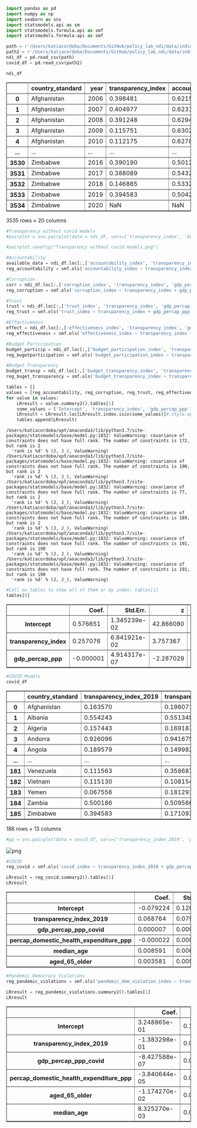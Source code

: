 ```python
import pandas as pd
import numpy as np
import seaborn as sns
import statsmodels.api as sm
import statsmodels.formula.api as smf
import statsmodels.formula.api as smf
```


```python
path = r'/Users/katiacordoba/Documents/GitHub/policy_lab_ndi/data/indices_and_controls.csv'
path2 = r'/Users/katiacordoba/Documents/GitHub/policy_lab_ndi/data/indices_and_controls_cross_section.csv'
ndi_df = pd.read_csv(path)
covid_df = pd.read_csv(path2)
```


```python
ndi_df
```




<div>
<style scoped>
    .dataframe tbody tr th:only-of-type {
        vertical-align: middle;
    }

    .dataframe tbody tr th {
        vertical-align: top;
    }

    .dataframe thead th {
        text-align: right;
    }
</style>
<table border="1" class="dataframe">
  <thead>
    <tr style="text-align: right;">
      <th></th>
      <th>country_standard</th>
      <th>year</th>
      <th>transparency_index</th>
      <th>accountability_index</th>
      <th>trust_index</th>
      <th>corruption_index</th>
      <th>effectiveness_index</th>
      <th>budget_participation_index</th>
      <th>budget_transparency_index</th>
      <th>pandemic_dem_violation_index</th>
      <th>covid_index</th>
      <th>gdp</th>
      <th>gini</th>
      <th>gdp_percap</th>
      <th>gdp_percap_ppp_covid</th>
      <th>percap_domestic_health_expenditure</th>
      <th>percap_domestic_health_expenditure_ppp</th>
      <th>median_age</th>
      <th>aged_65_older</th>
      <th>gdp_percap_ppp</th>
    </tr>
  </thead>
  <tbody>
    <tr>
      <th>0</th>
      <td>Afghanistan</td>
      <td>2006</td>
      <td>0.398481</td>
      <td>0.621583</td>
      <td>NaN</td>
      <td>0.899492</td>
      <td>0.109936</td>
      <td>1.0</td>
      <td>0.333333</td>
      <td>0.214286</td>
      <td>0.013742</td>
      <td>1.929110e+10</td>
      <td>NaN</td>
      <td>507.103432</td>
      <td>2156.419482</td>
      <td>2.578007</td>
      <td>9.641537</td>
      <td>18.6</td>
      <td>2.581</td>
      <td>1077.761907</td>
    </tr>
    <tr>
      <th>1</th>
      <td>Afghanistan</td>
      <td>2007</td>
      <td>0.404977</td>
      <td>0.623198</td>
      <td>NaN</td>
      <td>0.910703</td>
      <td>0.133040</td>
      <td>1.0</td>
      <td>0.333333</td>
      <td>0.214286</td>
      <td>0.013742</td>
      <td>1.929110e+10</td>
      <td>NaN</td>
      <td>507.103432</td>
      <td>2156.419482</td>
      <td>2.578007</td>
      <td>9.641537</td>
      <td>18.6</td>
      <td>2.581</td>
      <td>1228.704135</td>
    </tr>
    <tr>
      <th>2</th>
      <td>Afghanistan</td>
      <td>2008</td>
      <td>0.391248</td>
      <td>0.629477</td>
      <td>NaN</td>
      <td>0.933634</td>
      <td>0.143647</td>
      <td>1.0</td>
      <td>0.333333</td>
      <td>0.214286</td>
      <td>0.013742</td>
      <td>1.929110e+10</td>
      <td>NaN</td>
      <td>507.103432</td>
      <td>2156.419482</td>
      <td>2.578007</td>
      <td>9.641537</td>
      <td>18.6</td>
      <td>2.581</td>
      <td>1272.573204</td>
    </tr>
    <tr>
      <th>3</th>
      <td>Afghanistan</td>
      <td>2009</td>
      <td>0.115751</td>
      <td>0.630297</td>
      <td>NaN</td>
      <td>0.933071</td>
      <td>0.144919</td>
      <td>1.0</td>
      <td>0.333333</td>
      <td>0.214286</td>
      <td>0.013742</td>
      <td>1.929110e+10</td>
      <td>NaN</td>
      <td>507.103432</td>
      <td>2156.419482</td>
      <td>2.578007</td>
      <td>9.641537</td>
      <td>18.6</td>
      <td>2.581</td>
      <td>1519.692548</td>
    </tr>
    <tr>
      <th>4</th>
      <td>Afghanistan</td>
      <td>2010</td>
      <td>0.112175</td>
      <td>0.627897</td>
      <td>NaN</td>
      <td>0.939024</td>
      <td>0.147968</td>
      <td>1.0</td>
      <td>0.333333</td>
      <td>0.214286</td>
      <td>0.013742</td>
      <td>1.929110e+10</td>
      <td>NaN</td>
      <td>507.103432</td>
      <td>2156.419482</td>
      <td>2.578007</td>
      <td>9.641537</td>
      <td>18.6</td>
      <td>2.581</td>
      <td>1710.575645</td>
    </tr>
    <tr>
      <th>...</th>
      <td>...</td>
      <td>...</td>
      <td>...</td>
      <td>...</td>
      <td>...</td>
      <td>...</td>
      <td>...</td>
      <td>...</td>
      <td>...</td>
      <td>...</td>
      <td>...</td>
      <td>...</td>
      <td>...</td>
      <td>...</td>
      <td>...</td>
      <td>...</td>
      <td>...</td>
      <td>...</td>
      <td>...</td>
      <td>...</td>
    </tr>
    <tr>
      <th>3530</th>
      <td>Zimbabwe</td>
      <td>2016</td>
      <td>0.390190</td>
      <td>0.501289</td>
      <td>NaN</td>
      <td>0.850148</td>
      <td>0.241040</td>
      <td>0.0</td>
      <td>0.000000</td>
      <td>0.500000</td>
      <td>0.279450</td>
      <td>2.144076e+10</td>
      <td>44.3</td>
      <td>1463.985910</td>
      <td>2961.446428</td>
      <td>39.249222</td>
      <td>55.387615</td>
      <td>19.6</td>
      <td>2.822</td>
      <td>2806.458631</td>
    </tr>
    <tr>
      <th>3531</th>
      <td>Zimbabwe</td>
      <td>2017</td>
      <td>0.388089</td>
      <td>0.543230</td>
      <td>NaN</td>
      <td>0.851687</td>
      <td>0.237870</td>
      <td>0.0</td>
      <td>0.000000</td>
      <td>0.500000</td>
      <td>0.279450</td>
      <td>2.144076e+10</td>
      <td>44.3</td>
      <td>1463.985910</td>
      <td>2961.446428</td>
      <td>39.249222</td>
      <td>55.387615</td>
      <td>19.6</td>
      <td>2.822</td>
      <td>3028.245976</td>
    </tr>
    <tr>
      <th>3532</th>
      <td>Zimbabwe</td>
      <td>2018</td>
      <td>0.146885</td>
      <td>0.533216</td>
      <td>NaN</td>
      <td>0.847306</td>
      <td>0.236812</td>
      <td>0.0</td>
      <td>0.000000</td>
      <td>0.500000</td>
      <td>0.279450</td>
      <td>2.144076e+10</td>
      <td>44.3</td>
      <td>1463.985910</td>
      <td>2961.446428</td>
      <td>39.249222</td>
      <td>55.387615</td>
      <td>19.6</td>
      <td>2.822</td>
      <td>3206.277079</td>
    </tr>
    <tr>
      <th>3533</th>
      <td>Zimbabwe</td>
      <td>2019</td>
      <td>0.394583</td>
      <td>0.504282</td>
      <td>NaN</td>
      <td>0.836403</td>
      <td>0.261814</td>
      <td>0.0</td>
      <td>0.000000</td>
      <td>0.500000</td>
      <td>0.279450</td>
      <td>2.144076e+10</td>
      <td>44.3</td>
      <td>1463.985910</td>
      <td>2961.446428</td>
      <td>39.249222</td>
      <td>55.387615</td>
      <td>19.6</td>
      <td>2.822</td>
      <td>2961.446428</td>
    </tr>
    <tr>
      <th>3534</th>
      <td>Zimbabwe</td>
      <td>2020</td>
      <td>NaN</td>
      <td>NaN</td>
      <td>0.402851</td>
      <td>NaN</td>
      <td>NaN</td>
      <td>0.0</td>
      <td>0.000000</td>
      <td>0.500000</td>
      <td>0.279450</td>
      <td>2.144076e+10</td>
      <td>44.3</td>
      <td>1463.985910</td>
      <td>2961.446428</td>
      <td>39.249222</td>
      <td>55.387615</td>
      <td>19.6</td>
      <td>2.822</td>
      <td>NaN</td>
    </tr>
  </tbody>
</table>
<p>3535 rows × 20 columns</p>
</div>




```python
#Transparency without covid models
#pairplot = sns.pairplot(data = ndi_df, vars=['transparency_index', 'budget_transparency_index', 'accountability_index', 'trust_index', 'corruption_index', 'effectiveness_index', 'budget_participation_index', 'gdp_percap'])
```


```python
#pairplot.savefig("Transparency without covid models.png")
```


```python
#Accountability
available_data = ndi_df.loc[:,['accountability_index', 'transparency_index', 'gdp_percap_ppp', 'country_standard']].dropna(how='any')
reg_accountability = smf.ols('accountability_index ~ transparency_index + gdp_percap_ppp + C(country_standard)', available_data).fit(cov_type='cluster', cov_kwds={'groups': available_data['country_standard']})
```


```python
#Corruption
corr = ndi_df.loc[:,['corruption_index', 'transparency_index', 'gdp_percap_ppp', 'country_standard']].dropna(how='any')
reg_corruption = smf.ols('corruption_index ~ transparency_index + gdp_percap_ppp + C(country_standard)', corr).fit(cov_type='cluster', cov_kwds={'groups': corr['country_standard']})
```


```python
#Trust
trust = ndi_df.loc[:,['trust_index', 'transparency_index', 'gdp_percap_ppp', 'country_standard']].dropna(how='any')
reg_trust = smf.ols('trust_index ~ transparency_index + gdp_percap_ppp + C(country_standard)', trust).fit(cov_type='cluster', cov_kwds={'groups': trust['country_standard']})
```


```python
#Effectiveness
effect = ndi_df.loc[:,['effectiveness_index', 'transparency_index', 'gdp_percap_ppp', 'country_standard']].dropna(how='any')
reg_effectiveness = smf.ols('effectiveness_index ~ transparency_index + gdp_percap_ppp + C(country_standard)', effect, missing='drop').fit(cov_type='cluster', cov_kwds={'groups': effect['country_standard']})
```


```python
#Budget Participation
budget_particip = ndi_df.loc[:,['budget_participation_index', 'transparency_index', 'gdp_percap_ppp', 'country_standard']].dropna(how='any')
reg_bugetparticipation = smf.ols('budget_participation_index ~ transparency_index + gdp_percap_ppp + C(country_standard)', budget_particip).fit(cov_type='cluster', cov_kwds={'groups': budget_particip['country_standard']})
```


```python
#Budget Transparency
budget_transp = ndi_df.loc[:,['budget_transparency_index', 'transparency_index', 'gdp_percap_ppp', 'country_standard']].dropna(how='any')
reg_buget_transparency = smf.ols('budget_transparency_index ~ transparency_index + gdp_percap_ppp + C(country_standard)', budget_transp).fit(cov_type='cluster', cov_kwds={'groups': budget_transp['country_standard']})
```


```python
tables = []
values = [reg_accountability, reg_corruption, reg_trust, reg_effectiveness, reg_bugetparticipation, reg_buget_transparency]
for value in values:
    LRresult = value.summary2().tables[1]
    some_values = ['Intercept', 'transparency_index', 'gdp_percap_ppp']
    LRresult = LRresult.loc[LRresult.index.isin(some_values)]#.style.apply(highlight_1, axis=1)
    tables.append(LRresult)
```

    /Users/katiacordoba/opt/anaconda3/lib/python3.7/site-packages/statsmodels/base/model.py:1832: ValueWarning: covariance of constraints does not have full rank. The number of constraints is 172, but rank is 2
      'rank is %d' % (J, J_), ValueWarning)
    /Users/katiacordoba/opt/anaconda3/lib/python3.7/site-packages/statsmodels/base/model.py:1832: ValueWarning: covariance of constraints does not have full rank. The number of constraints is 190, but rank is 2
      'rank is %d' % (J, J_), ValueWarning)
    /Users/katiacordoba/opt/anaconda3/lib/python3.7/site-packages/statsmodels/base/model.py:1832: ValueWarning: covariance of constraints does not have full rank. The number of constraints is 77, but rank is 2
      'rank is %d' % (J, J_), ValueWarning)
    /Users/katiacordoba/opt/anaconda3/lib/python3.7/site-packages/statsmodels/base/model.py:1832: ValueWarning: covariance of constraints does not have full rank. The number of constraints is 189, but rank is 2
      'rank is %d' % (J, J_), ValueWarning)
    /Users/katiacordoba/opt/anaconda3/lib/python3.7/site-packages/statsmodels/base/model.py:1832: ValueWarning: covariance of constraints does not have full rank. The number of constraints is 191, but rank is 190
      'rank is %d' % (J, J_), ValueWarning)
    /Users/katiacordoba/opt/anaconda3/lib/python3.7/site-packages/statsmodels/base/model.py:1832: ValueWarning: covariance of constraints does not have full rank. The number of constraints is 191, but rank is 190
      'rank is %d' % (J, J_), ValueWarning)



```python
#Call on tables to show all of them or by index: tables[i] 
tables[0]
```




<div>
<style scoped>
    .dataframe tbody tr th:only-of-type {
        vertical-align: middle;
    }

    .dataframe tbody tr th {
        vertical-align: top;
    }

    .dataframe thead th {
        text-align: right;
    }
</style>
<table border="1" class="dataframe">
  <thead>
    <tr style="text-align: right;">
      <th></th>
      <th>Coef.</th>
      <th>Std.Err.</th>
      <th>z</th>
      <th>P&gt;|z|</th>
      <th>[0.025</th>
      <th>0.975]</th>
    </tr>
  </thead>
  <tbody>
    <tr>
      <th>Intercept</th>
      <td>0.576651</td>
      <td>1.345239e-02</td>
      <td>42.866080</td>
      <td>0.000000</td>
      <td>0.550285</td>
      <td>6.030175e-01</td>
    </tr>
    <tr>
      <th>transparency_index</th>
      <td>0.257076</td>
      <td>6.841921e-02</td>
      <td>3.757367</td>
      <td>0.000172</td>
      <td>0.122977</td>
      <td>3.911752e-01</td>
    </tr>
    <tr>
      <th>gdp_percap_ppp</th>
      <td>-0.000001</td>
      <td>4.914317e-07</td>
      <td>-2.287029</td>
      <td>0.022194</td>
      <td>-0.000002</td>
      <td>-1.607299e-07</td>
    </tr>
  </tbody>
</table>
</div>




```python
#COVID Models
covid_df
```




<div>
<style scoped>
    .dataframe tbody tr th:only-of-type {
        vertical-align: middle;
    }

    .dataframe tbody tr th {
        vertical-align: top;
    }

    .dataframe thead th {
        text-align: right;
    }
</style>
<table border="1" class="dataframe">
  <thead>
    <tr style="text-align: right;">
      <th></th>
      <th>country_standard</th>
      <th>transparency_index_2019</th>
      <th>transparency_index_mean</th>
      <th>pandemic_dem_violation_index</th>
      <th>covid_index</th>
      <th>gdp</th>
      <th>gini</th>
      <th>gdp_percap</th>
      <th>gdp_percap_ppp_covid</th>
      <th>percap_domestic_health_expenditure</th>
      <th>percap_domestic_health_expenditure_ppp</th>
      <th>median_age</th>
      <th>aged_65_older</th>
    </tr>
  </thead>
  <tbody>
    <tr>
      <th>0</th>
      <td>Afghanistan</td>
      <td>0.163570</td>
      <td>0.196071</td>
      <td>0.214286</td>
      <td>0.013742</td>
      <td>1.929110e+10</td>
      <td>NaN</td>
      <td>507.103432</td>
      <td>2156.419482</td>
      <td>2.578007</td>
      <td>9.641537</td>
      <td>18.6</td>
      <td>2.581</td>
    </tr>
    <tr>
      <th>1</th>
      <td>Albania</td>
      <td>0.554243</td>
      <td>0.551349</td>
      <td>0.357143</td>
      <td>0.540872</td>
      <td>1.527918e+10</td>
      <td>33.2</td>
      <td>5353.244856</td>
      <td>14648.267402</td>
      <td>148.436569</td>
      <td>376.501373</td>
      <td>38.0</td>
      <td>13.188</td>
    </tr>
    <tr>
      <th>2</th>
      <td>Algeria</td>
      <td>0.157443</td>
      <td>0.169187</td>
      <td>0.428571</td>
      <td>0.011908</td>
      <td>1.710913e+11</td>
      <td>27.6</td>
      <td>3973.964072</td>
      <td>12019.928356</td>
      <td>168.449661</td>
      <td>633.798828</td>
      <td>29.1</td>
      <td>6.211</td>
    </tr>
    <tr>
      <th>3</th>
      <td>Andorra</td>
      <td>0.926096</td>
      <td>0.941675</td>
      <td>NaN</td>
      <td>0.919778</td>
      <td>3.154058e+09</td>
      <td>NaN</td>
      <td>40886.391165</td>
      <td>NaN</td>
      <td>1916.984497</td>
      <td>2450.407959</td>
      <td>NaN</td>
      <td>NaN</td>
    </tr>
    <tr>
      <th>4</th>
      <td>Angola</td>
      <td>0.189579</td>
      <td>0.149982</td>
      <td>0.357143</td>
      <td>0.021043</td>
      <td>8.881570e+10</td>
      <td>51.3</td>
      <td>2790.726615</td>
      <td>6965.511374</td>
      <td>36.737221</td>
      <td>69.060318</td>
      <td>16.8</td>
      <td>2.405</td>
    </tr>
    <tr>
      <th>...</th>
      <td>...</td>
      <td>...</td>
      <td>...</td>
      <td>...</td>
      <td>...</td>
      <td>...</td>
      <td>...</td>
      <td>...</td>
      <td>...</td>
      <td>...</td>
      <td>...</td>
      <td>...</td>
      <td>...</td>
    </tr>
    <tr>
      <th>181</th>
      <td>Venezuela</td>
      <td>0.111563</td>
      <td>0.358687</td>
      <td>0.928571</td>
      <td>0.011356</td>
      <td>4.823593e+11</td>
      <td>46.9</td>
      <td>16054.490513</td>
      <td>17527.447795</td>
      <td>122.942413</td>
      <td>183.498871</td>
      <td>29.0</td>
      <td>6.614</td>
    </tr>
    <tr>
      <th>182</th>
      <td>Vietnam</td>
      <td>0.115130</td>
      <td>0.108154</td>
      <td>0.214286</td>
      <td>0.293488</td>
      <td>2.619212e+11</td>
      <td>35.7</td>
      <td>2715.276036</td>
      <td>8397.021042</td>
      <td>69.108612</td>
      <td>200.541077</td>
      <td>32.6</td>
      <td>7.150</td>
    </tr>
    <tr>
      <th>183</th>
      <td>Yemen</td>
      <td>0.067556</td>
      <td>0.181291</td>
      <td>NaN</td>
      <td>0.031210</td>
      <td>2.258108e+10</td>
      <td>36.7</td>
      <td>774.334490</td>
      <td>3688.519849</td>
      <td>7.451180</td>
      <td>14.315764</td>
      <td>20.3</td>
      <td>2.922</td>
    </tr>
    <tr>
      <th>184</th>
      <td>Zambia</td>
      <td>0.500186</td>
      <td>0.509566</td>
      <td>0.428571</td>
      <td>0.406037</td>
      <td>2.330977e+10</td>
      <td>57.1</td>
      <td>1305.063254</td>
      <td>3624.024939</td>
      <td>29.700403</td>
      <td>81.467789</td>
      <td>17.7</td>
      <td>2.480</td>
    </tr>
    <tr>
      <th>185</th>
      <td>Zimbabwe</td>
      <td>0.394583</td>
      <td>0.171093</td>
      <td>0.500000</td>
      <td>0.279450</td>
      <td>2.144076e+10</td>
      <td>44.3</td>
      <td>1463.985910</td>
      <td>2961.446428</td>
      <td>39.249222</td>
      <td>55.387615</td>
      <td>19.6</td>
      <td>2.822</td>
    </tr>
  </tbody>
</table>
<p>186 rows × 13 columns</p>
</div>




```python
#pp = sns.pairplot(data = covid_df, vars=['transparency_index_2019', 'pandemic_dem_violation_index', 'covid_index', 'gdp_percap', 'gdp_percap_ppp_covid', 'percap_domestic_health_expenditure_ppp']) 
```


![png](output_14_0.png)



```python
#COVID
reg_covid = smf.ols('covid_index ~ transparency_index_2019 + gdp_percap_ppp_covid + percap_domestic_health_expenditure_ppp + median_age + aged_65_older', covid_df).fit()
```


```python
LRresult = reg_covid.summary2().tables[1]
LRresult
```




<div>
<style scoped>
    .dataframe tbody tr th:only-of-type {
        vertical-align: middle;
    }

    .dataframe tbody tr th {
        vertical-align: top;
    }

    .dataframe thead th {
        text-align: right;
    }
</style>
<table border="1" class="dataframe">
  <thead>
    <tr style="text-align: right;">
      <th></th>
      <th>Coef.</th>
      <th>Std.Err.</th>
      <th>t</th>
      <th>P&gt;|t|</th>
      <th>[0.025</th>
      <th>0.975]</th>
    </tr>
  </thead>
  <tbody>
    <tr>
      <th>Intercept</th>
      <td>-0.079224</td>
      <td>0.120948</td>
      <td>-0.655027</td>
      <td>0.513357</td>
      <td>-0.318018</td>
      <td>0.159570</td>
    </tr>
    <tr>
      <th>transparency_index_2019</th>
      <td>0.068764</td>
      <td>0.079589</td>
      <td>0.863986</td>
      <td>0.388842</td>
      <td>-0.088373</td>
      <td>0.225900</td>
    </tr>
    <tr>
      <th>gdp_percap_ppp_covid</th>
      <td>0.000007</td>
      <td>0.000002</td>
      <td>3.246821</td>
      <td>0.001412</td>
      <td>0.000003</td>
      <td>0.000010</td>
    </tr>
    <tr>
      <th>percap_domestic_health_expenditure_ppp</th>
      <td>-0.000022</td>
      <td>0.000033</td>
      <td>-0.668516</td>
      <td>0.504733</td>
      <td>-0.000086</td>
      <td>0.000043</td>
    </tr>
    <tr>
      <th>median_age</th>
      <td>0.008591</td>
      <td>0.006241</td>
      <td>1.376600</td>
      <td>0.170490</td>
      <td>-0.003730</td>
      <td>0.020912</td>
    </tr>
    <tr>
      <th>aged_65_older</th>
      <td>0.003581</td>
      <td>0.009110</td>
      <td>0.393071</td>
      <td>0.694772</td>
      <td>-0.014405</td>
      <td>0.021567</td>
    </tr>
  </tbody>
</table>
</div>




```python
#Pandemic Democracy Violations
reg_pandemic_violations = smf.ols('pandemic_dem_violation_index ~ transparency_index_2019 + gdp_percap_ppp_covid + percap_domestic_health_expenditure_ppp + aged_65_older + median_age', covid_df).fit()
```


```python
LRresult = reg_pandemic_violations.summary2().tables[1]
LRresult
```




<div>
<style scoped>
    .dataframe tbody tr th:only-of-type {
        vertical-align: middle;
    }

    .dataframe tbody tr th {
        vertical-align: top;
    }

    .dataframe thead th {
        text-align: right;
    }
</style>
<table border="1" class="dataframe">
  <thead>
    <tr style="text-align: right;">
      <th></th>
      <th>Coef.</th>
      <th>Std.Err.</th>
      <th>t</th>
      <th>P&gt;|t|</th>
      <th>[0.025</th>
      <th>0.975]</th>
    </tr>
  </thead>
  <tbody>
    <tr>
      <th>Intercept</th>
      <td>3.248865e-01</td>
      <td>0.100008</td>
      <td>3.248609</td>
      <td>0.001464</td>
      <td>0.127102</td>
      <td>0.522671</td>
    </tr>
    <tr>
      <th>transparency_index_2019</th>
      <td>-1.383298e-01</td>
      <td>0.069534</td>
      <td>-1.989387</td>
      <td>0.048679</td>
      <td>-0.275846</td>
      <td>-0.000813</td>
    </tr>
    <tr>
      <th>gdp_percap_ppp_covid</th>
      <td>-8.427588e-07</td>
      <td>0.000002</td>
      <td>-0.492633</td>
      <td>0.623072</td>
      <td>-0.000004</td>
      <td>0.000003</td>
    </tr>
    <tr>
      <th>percap_domestic_health_expenditure_ppp</th>
      <td>-3.840644e-05</td>
      <td>0.000026</td>
      <td>-1.470562</td>
      <td>0.143737</td>
      <td>-0.000090</td>
      <td>0.000013</td>
    </tr>
    <tr>
      <th>aged_65_older</th>
      <td>-1.174270e-02</td>
      <td>0.007691</td>
      <td>-1.526886</td>
      <td>0.129129</td>
      <td>-0.026952</td>
      <td>0.003467</td>
    </tr>
    <tr>
      <th>median_age</th>
      <td>8.325270e-03</td>
      <td>0.005217</td>
      <td>1.595861</td>
      <td>0.112858</td>
      <td>-0.001992</td>
      <td>0.018642</td>
    </tr>
  </tbody>
</table>
</div>




```python

```
